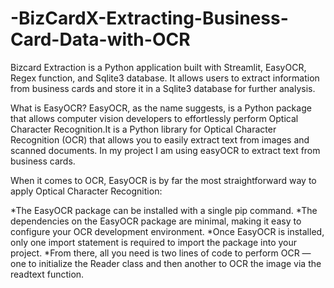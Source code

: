 # -BizCardX-Extracting-Business-Card-Data-with-OCR
Bizcard Extraction is a Python application built with Streamlit, EasyOCR, Regex function, and Sqlite3 database. It allows users to extract information from business cards and store it in a Sqlite3 database for further analysis.

What is EasyOCR?
EasyOCR, as the name suggests, is a Python package that allows computer vision developers to effortlessly perform Optical Character Recognition.It is a Python library for Optical Character Recognition (OCR) that allows you to easily extract text from images and scanned documents. In my project I am using easyOCR to extract text from business cards.

When it comes to OCR, EasyOCR is by far the most straightforward way to apply Optical Character Recognition:

*The EasyOCR package can be installed with a single pip command.
*The dependencies on the EasyOCR package are minimal, making it easy to configure your OCR development environment.
*Once EasyOCR is installed, only one import statement is required to import the package into your project.
*From there, all you need is two lines of code to perform OCR — one to initialize the Reader class and then another to OCR the image via the readtext function.

